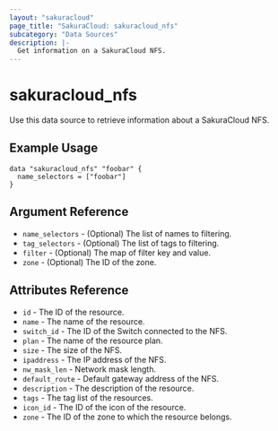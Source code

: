 ```yaml
---
layout: "sakuracloud"
page_title: "SakuraCloud: sakuracloud_nfs"
subcategory: "Data Sources"
description: |-
  Get information on a SakuraCloud NFS.
---
```


# sakuracloud\_nfs

Use this data source to retrieve information about a SakuraCloud NFS.

## Example Usage

```hcl
data "sakuracloud_nfs" "foobar" {
  name_selectors = ["foobar"]
}
```

## Argument Reference

 * `name_selectors` - (Optional) The list of names to filtering.
 * `tag_selectors` - (Optional) The list of tags to filtering.
 * `filter` - (Optional) The map of filter key and value.
 * `zone` - (Optional) The ID of the zone.

## Attributes Reference

* `id` - The ID of the resource.
* `name` - The name of the resource.
* `switch_id` - The ID of the Switch connected to the NFS.
* `plan` - The name of the resource plan.
* `size` - The size of the NFS.
* `ipaddress` - The IP address of the NFS.
* `nw_mask_len` - Network mask length.
* `default_route` - Default gateway address of the NFS.	 
* `description` - The description of the resource.
* `tags` - The tag list of the resources.
* `icon_id` - The ID of the icon of the resource.
* `zone` - The ID of the zone to which the resource belongs.


